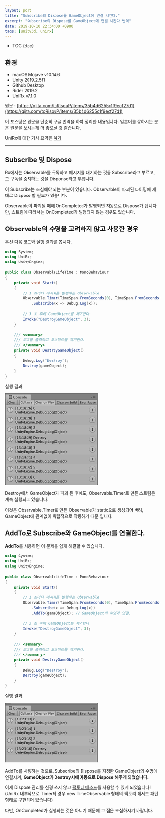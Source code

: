 ```yaml
---
layout: post
title: "Subscribe의 Dispose를 GameObject에 연결 시킨다."
excerpt: "Subscribe의 Dispose를 GameObject에 연결 시킨다 번역"
date: 2019-10-10 22:34:00 +0900
tags: [unity3d, unirx]
---
```

* TOC
{:toc}

## 환경

- macOS Mojave v10.14.6
- Unity 2019.2.5f1
- Github Desktop
- Rider 2019.2
- UniRx v7.1.0

원문 : [https://qiita.com/toRisouP/items/35b4d6255c1f9ecf27d1](https://qiita.com/toRisouP/items/35b4d6255c1f9ecf27d1)

이 포스팅은 원문을 단순히 구글 번역을 하여 정리한 내용입니다. 일본어를 잘하시는 분은 원문을 보시는게 더 좋으실 것 같습니다. 

UniRx에 대한 기사 요약은 [여기](https://qiita.com/toRisouP/items/48b9fa25df64d3c6a392)

---

## Subscribe 및 Dispose

Rx에서는 Observable를 구독하고 메시지를 대기하는 것을 Subscribe라고 부르고, 그 구독을 중지하는 것을 Disponse라고 부릅니다.

이 Subscribe는 조심해야 되는 부분이 있습니다. Observable이 파괴된 타이밍에 제대로 Dispose 할 필요가 있습니다. 

Observable이 파괴될 때에 OnCompleted가 발행되면 자동으로 Dispose가 됩니다만, 스트림에 따라서는 OnCompleted가 발행되지 않는 경우도 있습니다.

## Observable의 수명을 고려하지 않고 사용한 경우

우선 다음 코드와 실행 결과를 봅시다.
```csharp
using System;
using UniRx;
using UnityEngine;

public class ObservableLifeTime : MonoBehaviour
{
    private void Start()
    {
        // 1 초마다 메시지를 발행하는 Observable
        Observable.Timer(TimeSpan.FromSeconds(0), TimeSpan.FromSeconds(1))
            .Subscribe(x => Debug.Log(x));
        
        // 3 초 후에 GameObject를 제거한다
        Invoke("DestroyGameObject", 3);
    }

    /// <summary>
    /// 로그를 출력하고 오브젝트를 제거한다.
    /// </summary>
    private void DestroyGameObject()
    {
        Debug.Log("Destroy");
        Destroy(gameObject);
    }
}
```
실행 결과

![](/images/unity3d/2019-10-10-1.png)

Destroy에서 GameObject가 파괴 된 후에도, Observable.Timer로 만든 스트림은 계속 실행되고 있습니다. 

이것은 Observable.Timer로 만든 Observable가 static으로 생성되어 버려, GameObject에 관계없이 독립적으로 작동하기 때문 입니다.

## AddTo로 Subscribe와 GameObject를 연결한다.

**AddTo**를 사용하면 이 문제를 쉽게 해결할 수 있습니다.
```csharp
using System;
using UniRx;
using UnityEngine;

public class ObservableLifeTime : MonoBehaviour
{
    private void Start()
    {
        // 1 초마다 메시지를 발행하는 Observable
        Observable.Timer(TimeSpan.FromSeconds(0), TimeSpan.FromSeconds(1))
            .Subscribe(x => Debug.Log(x))
            .AddTo(gameObject); // GameObject의 수명과 연결.

        // 3 초 후에 GameObject를 제거한다
        Invoke("DestroyGameObject", 3);
    }

    /// <summary>
    /// 로그를 출력하고 오브젝트를 제거한다.
    /// </summary>
    private void DestroyGameObject()
    {
        Debug.Log("Destroy");
        Destroy(gameObject);
    }
}
```
실행 결과

![](/images/unity3d/2019-10-10-2.png)

AddTo를 사용하는 것으로, Subscribe의 Dispose를 지정한 GameObject의 수명에 연결시켜, **GameObject가 Destroy시에 자동으로 Dispose 해주게 되었습니다.**

이제 Dispose 관리를 신경 쓰지 않고 [팩토리 메소드](https://ko.wikipedia.org/wiki/%ED%8C%A9%ED%86%A0%EB%A6%AC_%EB%A9%94%EC%84%9C%EB%93%9C_%ED%8C%A8%ED%84%B4)를 사용할 수 있게 되었습니다! (UniRx 내부적으로 Timer의 경우 new TimeObservable 형태의 팩토리 메서드 패턴 형태로 구현되어 있습니다)

다만, OnCompleted가 실행되는 것은 아니기 때문에 그 점은 조심하시기 바랍니다.